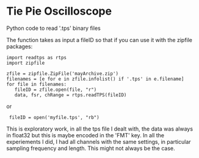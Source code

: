 # Tie Pie Oscilloscope
 Python code to read '.tps' binary files
 
 The function takes as input a fileID so that if you can use it with the zipfile packages:
 
 ```
 import readtps as rtps
 import zipfile
 
 zfile = zipfile.ZipFile('mayArchive.zip')
 filenames = [e for e in zfile.infolist() if '.tps' in e.filename]
 for file in filenames:
	fileID = zfile.open(file, "r")
	data, fsr, chRange = rtps.readTPS(fileID)
```
 or 
```
 fileID = open('myfile.tps', "rb")
```

This is exploratory work, in all the tps file I dealt with, the data was always in float32 but this is maybe encoded in the 'FMT' key.
In all the experiements I did, I had all channels with the same settings, in particular sampling frequency and length. This might not always be the case.